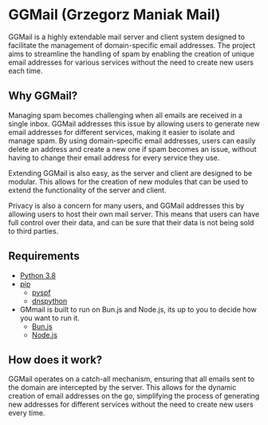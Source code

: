 # GGMail (Grzegorz Maniak Mail)

GGMail is a highly extendable mail server and client system designed to facilitate the management of domain-specific email addresses. The project aims to streamline the handling of spam by enabling the creation of unique email addresses for various services without the need to create new users each time.

## Why GGMail?

Managing spam becomes challenging when all emails are received in a single inbox. GGMail addresses this issue by allowing users to generate new email addresses for different services, making it easier to isolate and manage spam. By using domain-specific email addresses, users can easily delete an address and create a new one if spam becomes an issue, without having to change their email address for every service they use.

Extending GGMail is also easy, as the server and client are designed to be modular. This allows for the creation of new modules that can be used to extend the functionality of the server and client.

Privacy is also a concern for many users, and GGMail addresses this by allowing users to host their own mail server. This means that users can have full control over their data, and can be sure that their data is not being sold to third parties.

## Requirements

- [Python 3.8](https://www.python.org/downloads/release/python-380/)
- [pip](https://pip.pypa.io/en/stable/installing/)
    - [pyspf](https://pypi.org/project/pyspf/)
    - [dnspython](https://pypi.org/project/dnspython/)
- GMmail is built to run on Bun.js and Node.js, its up to you to decide how you want to run it. 
    - [Bun.js](https://bun.js.org/)
    - [Node.js](https://nodejs.org/en/)

## How does it work?

GGMail operates on a catch-all mechanism, ensuring that all emails sent to the domain are intercepted by the server. This allows for the dynamic creation of email addresses on the go, simplifying the process of generating new addresses for different services without the need to create new users every time.
